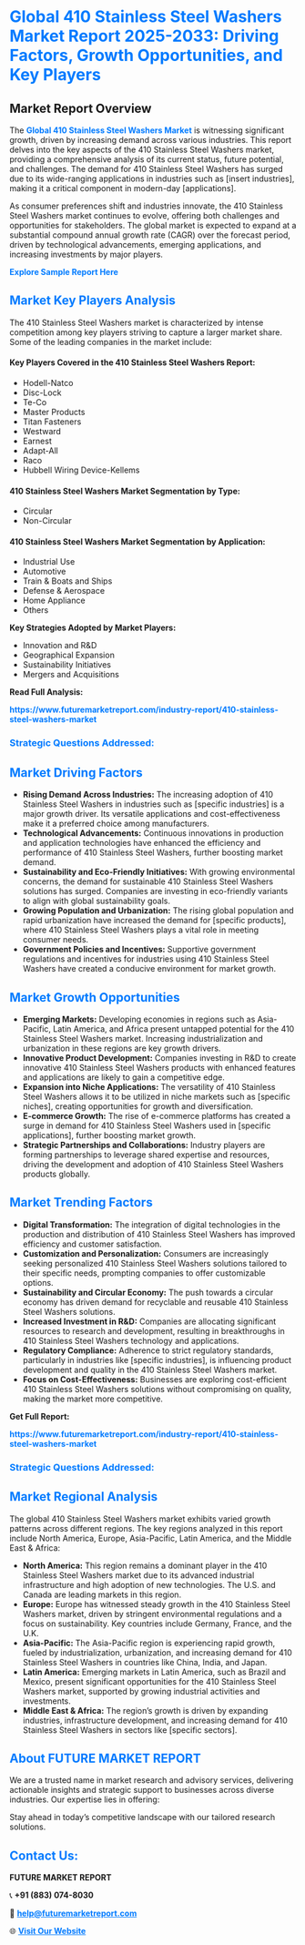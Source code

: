 <h1 style="color: #007BFF;">Global 410 Stainless Steel Washers Market Report 2025-2033: Driving Factors, Growth Opportunities, and Key Players</h1>

<section id="overview">
<h2>Market Report Overview</h2>
<p>The <a href="https://www.futuremarketreport.com/industry-report/410-stainless-steel-washers-market" style="color: #007BFF; text-decoration: none;"><strong>Global 410 Stainless Steel Washers Market</strong></a> is witnessing significant growth, driven by increasing demand across various industries. This report delves into the key aspects of the 410 Stainless Steel Washers market, providing a comprehensive analysis of its current status, future potential, and challenges. The demand for 410 Stainless Steel Washers has surged due to its wide-ranging applications in industries such as [insert industries], making it a critical component in modern-day [applications].</p>
<p>As consumer preferences shift and industries innovate, the 410 Stainless Steel Washers market continues to evolve, offering both challenges and opportunities for stakeholders. The global market is expected to expand at a substantial compound annual growth rate (CAGR) over the forecast period, driven by technological advancements, emerging applications, and increasing investments by major players.</p>
</section>

<section id="overview">
<p><a href="https://www.futuremarketreport.com/request-sample/reportId=90572" style="color: #007BFF; text-decoration: none;"><strong>Explore Sample Report Here</strong></a></p>
</section>

<section id="key-players">
<h2 style="color: #007BFF;">Market Key Players Analysis</h2>
<p>The 410 Stainless Steel Washers market is characterized by intense competition among key players striving to capture a larger market share. Some of the leading companies in the market include:</p>
<h4>Key Players Covered in the 410 Stainless Steel Washers Report:</h4>
<ul><li>Hodell-Natco</li><li>Disc-Lock</li><li>Te-Co</li><li>Master Products</li><li>Titan Fasteners</li><li>Westward</li><li>Earnest</li><li>Adapt-All</li><li>Raco</li><li>Hubbell Wiring Device-Kellems</li></ul>
<h4>410 Stainless Steel Washers Market Segmentation by Type:</h4>
<ul><li>Circular</li><li>Non-Circular</li></ul>

<h4>410 Stainless Steel Washers Market Segmentation by Application:</h4>
<ul><li>Industrial Use</li><li>Automotive</li><li>Train &amp; Boats and Ships</li><li>Defense &amp; Aerospace</li><li>Home Appliance</li><li>Others</li></ul>
<p><strong>Key Strategies Adopted by Market Players:</strong></p>
<ul>
<li>Innovation and R&D</li>
<li>Geographical Expansion</li>
<li>Sustainability Initiatives</li>
<li>Mergers and Acquisitions</li>
</ul>
</section>

<section>
<p><strong>Read Full Analysis: </strong></p><a href="https://www.futuremarketreport.com/industry-report/410-stainless-steel-washers-market" style="color: #007BFF; text-decoration: none;"><strong>https://www.futuremarketreport.com/industry-report/410-stainless-steel-washers-market</strong></a>
<h3 style="color: #007BFF;">Strategic Questions Addressed:</h3>
</section>

<section id="driving-factors">
<h2 style="color: #007BFF;">Market Driving Factors</h2>
<ul>
<li><strong>Rising Demand Across Industries:</strong> The increasing adoption of 410 Stainless Steel Washers in industries such as [specific industries] is a major growth driver. Its versatile applications and cost-effectiveness make it a preferred choice among manufacturers.</li>
<li><strong>Technological Advancements:</strong> Continuous innovations in production and application technologies have enhanced the efficiency and performance of 410 Stainless Steel Washers, further boosting market demand.</li>
<li><strong>Sustainability and Eco-Friendly Initiatives:</strong> With growing environmental concerns, the demand for sustainable 410 Stainless Steel Washers solutions has surged. Companies are investing in eco-friendly variants to align with global sustainability goals.</li>
<li><strong>Growing Population and Urbanization:</strong> The rising global population and rapid urbanization have increased the demand for [specific products], where 410 Stainless Steel Washers plays a vital role in meeting consumer needs.</li>
<li><strong>Government Policies and Incentives:</strong> Supportive government regulations and incentives for industries using 410 Stainless Steel Washers have created a conducive environment for market growth.</li>
</ul>
</section>

<section id="growth-opportunities">
<h2 style="color: #007BFF;">Market Growth Opportunities</h2>
<ul>
<li><strong>Emerging Markets:</strong> Developing economies in regions such as Asia-Pacific, Latin America, and Africa present untapped potential for the 410 Stainless Steel Washers market. Increasing industrialization and urbanization in these regions are key growth drivers.</li>
<li><strong>Innovative Product Development:</strong> Companies investing in R&D to create innovative 410 Stainless Steel Washers products with enhanced features and applications are likely to gain a competitive edge.</li>
<li><strong>Expansion into Niche Applications:</strong> The versatility of 410 Stainless Steel Washers allows it to be utilized in niche markets such as [specific niches], creating opportunities for growth and diversification.</li>
<li><strong>E-commerce Growth:</strong> The rise of e-commerce platforms has created a surge in demand for 410 Stainless Steel Washers used in [specific applications], further boosting market growth.</li>
<li><strong>Strategic Partnerships and Collaborations:</strong> Industry players are forming partnerships to leverage shared expertise and resources, driving the development and adoption of 410 Stainless Steel Washers products globally.</li>
</ul>
</section>

<section id="trending-factors">
<h2 style="color: #007BFF;">Market Trending Factors</h2>
<ul>
<li><strong>Digital Transformation:</strong> The integration of digital technologies in the production and distribution of 410 Stainless Steel Washers has improved efficiency and customer satisfaction.</li>
<li><strong>Customization and Personalization:</strong> Consumers are increasingly seeking personalized 410 Stainless Steel Washers solutions tailored to their specific needs, prompting companies to offer customizable options.</li>
<li><strong>Sustainability and Circular Economy:</strong> The push towards a circular economy has driven demand for recyclable and reusable 410 Stainless Steel Washers solutions.</li>
<li><strong>Increased Investment in R&D:</strong> Companies are allocating significant resources to research and development, resulting in breakthroughs in 410 Stainless Steel Washers technology and applications.</li>
<li><strong>Regulatory Compliance:</strong> Adherence to strict regulatory standards, particularly in industries like [specific industries], is influencing product development and quality in the 410 Stainless Steel Washers market.</li>
<li><strong>Focus on Cost-Effectiveness:</strong> Businesses are exploring cost-efficient 410 Stainless Steel Washers solutions without compromising on quality, making the market more competitive.</li>
</ul>
</section>

<section>
<p><strong>Get Full Report: </strong></p><a href="https://www.futuremarketreport.com/industry-report/410-stainless-steel-washers-market" style="color: #007BFF; text-decoration: none;"><strong>https://www.futuremarketreport.com/industry-report/410-stainless-steel-washers-market</strong></a>
<h3 style="color: #007BFF;">Strategic Questions Addressed:</h3>
</section>


<section id="regional-analysis">
<h2 style="color: #007BFF;">Market Regional Analysis</h2>
<p>The global 410 Stainless Steel Washers market exhibits varied growth patterns across different regions. The key regions analyzed in this report include North America, Europe, Asia-Pacific, Latin America, and the Middle East & Africa:</p>
<ul>
<li><strong>North America:</strong> This region remains a dominant player in the 410 Stainless Steel Washers market due to its advanced industrial infrastructure and high adoption of new technologies. The U.S. and Canada are leading markets in this region.</li>
<li><strong>Europe:</strong> Europe has witnessed steady growth in the 410 Stainless Steel Washers market, driven by stringent environmental regulations and a focus on sustainability. Key countries include Germany, France, and the U.K.</li>
<li><strong>Asia-Pacific:</strong> The Asia-Pacific region is experiencing rapid growth, fueled by industrialization, urbanization, and increasing demand for 410 Stainless Steel Washers in countries like China, India, and Japan.</li>
<li><strong>Latin America:</strong> Emerging markets in Latin America, such as Brazil and Mexico, present significant opportunities for the 410 Stainless Steel Washers market, supported by growing industrial activities and investments.</li>
<li><strong>Middle East & Africa:</strong> The region’s growth is driven by expanding industries, infrastructure development, and increasing demand for 410 Stainless Steel Washers in sectors like [specific sectors].</li>
</ul>
</section>

<footer>
<h2 style="color: #007BFF;">About FUTURE MARKET REPORT</h2>
<p>We are a trusted name in market research and advisory services, delivering actionable insights and strategic support to businesses across diverse industries. Our expertise lies in offering:</p>

<p>Stay ahead in today’s competitive landscape with our tailored research solutions.</p>

<h2 style="color: #007BFF;">Contact Us:</h2>
<p><strong>FUTURE MARKET REPORT</strong></p>
<p>📞 <strong>+91 (883) 074-8030</strong></p>
<p>📧 <strong><a href="mailto:help@futuremarketreport.com" style="color: #007BFF;">help@futuremarketreport.com</a></strong></p>
<p>🌐 <strong><a href="https://www.futuremarketreport.com/" style="color: #007BFF;">Visit Our Website</a></strong></p>
</footer>